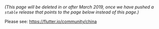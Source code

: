 _(This page will be deleted in or after March 2019, once we have pushed a `stable` release that points to the page below instead of this page.)_

Please see: https://flutter.io/community/china